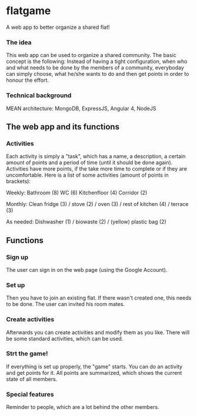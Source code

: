 # flatgame

A web app to better organize a shared flat!

### The idea

This web app can be used to organize a shared community. The basic concept is the following:
Instead of having a tight configuration, when who and what needs to be done by the members of a community, everyboday can simply choose, what he/she wants to do and then get points in order to honour the effort. 

### Technical background

MEAN architecture: MongoDB, ExpressJS, Angular 4, NodeJS

## The web app and its functions

### Activities

Each activity is simply a "task", which has a name, a description, a certain amount of points and a period of time (until it should be done again). Activities have more points, if the take more time to complete or if they are uncomfortable.
Here is a list of some activities (amount of points in brackets):

Weekly:
Bathroom (8)
WC (6)
Kitchenfloor (4)
Corridor (2)

Monthly:
Clean fridge (3) / stove (2) / oven (3) / rest of kitchen (4) / terrace (3)

As needed:
Dishwasher (1) / biowaste (2) / (yellow) plastic bag (2)


## Functions

### Sign up 

The user can sign in on the web page (using the Google Account).

### Set up

Then you have to join an existing flat. If there wasn't created one, this needs to be done. The user can invited his room mates.

### Create activities

Afterwards you can create activities and modify them as you like. There will be some standard activities, which can be used.

### Strt the game!

If everything is set up properly, the "game" starts. You can do an activity and get points for it. All points are summarized, which shows the current state of all members. 

### Special features

Reminder to people, which are a lot behind the other members. 


